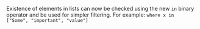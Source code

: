 Existence of elements in lists can now be checked using the new `in` binary
operator and be used for simpler filtering. For example: `where x in
["Some", "important", "value"]`
